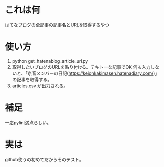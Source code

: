 # これは何
はてなブログの全記事の記事名とURLを取得するやつ

# 使い方
1. python get_hatenablog_article_url.py
2. 取得したいブログのURLを貼り付ける。テキトーな記事でOK
何も入力しないと、「京音メンバーの日記(https://keionkakimasen.hatenadiary.com/)」の記事を取得する。
3. articles.csv が出力される。

# 補足
一応pylint満点らしい。

# 実は
github使うの初めてだからそのテスト。
